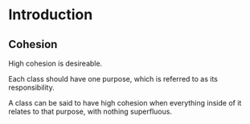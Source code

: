# Introduction #

## Cohesion ##

High cohesion is desireable.

Each class should have one purpose, which is referred to as its responsibility.

A class can be said to have high cohesion when everything inside of it relates to that purpose, with nothing superfluous.

